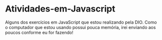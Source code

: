 # Atividades-em-Javascript
Alguns dos exercícios em JavaScript que estou realizando pela DIO.
Como o computador que estou usando possui pouca memória, irei enviando aos poucos conforme eu for fazendo!

